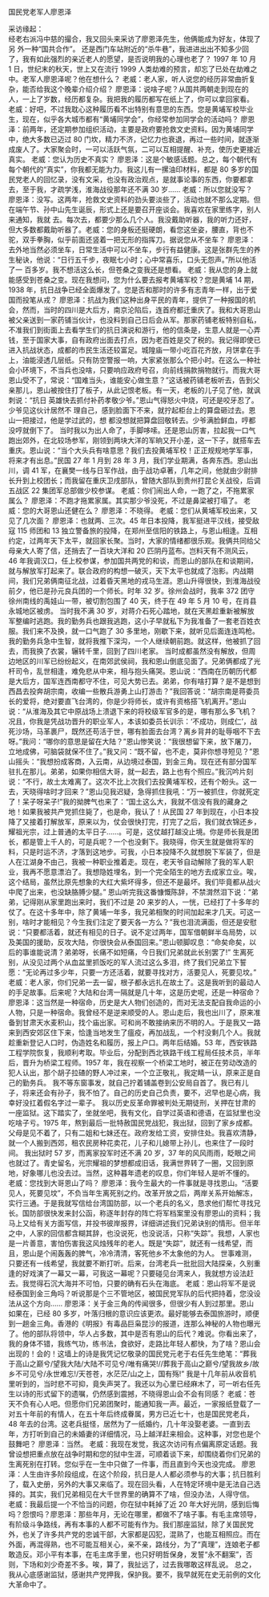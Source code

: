 ﻿国民党老军人廖恩泽 

采访缘起：  
   经老右派冯中慈的撮合，我又回头来采访了廖恩泽先生，他俩能成为好友，体现了另
   外一种“国共合作”。 
   还是西门车站附近的“杀牛巷”，我进进出出不知多少回了，我有如此强烈的亲近老人的愿望，是否说明我的心理也老了？ 
   1997 年 10 月 1 日，世纪末的秋天，世上又在流行 1999 人类劫难的预言，却忘了已处在劫难之中。老军人廖恩泽呢？他在想什么？
   老威：老人家，听人说您的经历非常曲折复杂，能否给我这个晚辈介绍介绍？ 
   廖恩泽：说啥子呢？从国共两朝走到现在的人，一上了岁数，经历都复杂。我把我的履历都写在纸上了，你可以拿回家看。 
   老威：好吧，不过我耽心这种履历看不出特别有意思的东西。您是黄埔军校毕业生，现在，似乎各大城市都有“黄埔同学会”，你经常参加同学会的活动吗？ 
   廖恩泽：前两年，还定期参加组织活动，主要是政府要抢救文史资料。因为黄埔同学中，绝大多数已迈过 80 门坎，精力不济，记忆力也衰退，再过一些时间，就逐渐成废人了。大家聚会时，一可以活跃气氛，二可以互相提醒、补充，使历史更接近真实。 
   老威：您认为历史不真实？ 
   廖恩泽：这是个敏感话题。总之，每个朝代有每个朝代的“真实”，你我都无能为力。我这儿有一摞油印材料，都是 80 多岁的国民党老人的回忆录，没有文采，也没有政治观点，是就事论事的东西，你要都拿去，至于我，才疏学浅，淮海战役那年还不满 30 岁…… 
   老威：所以您就没写？ 
   廖恩泽：没写。这两年，抢救文史资料的劲头要淡些了，活动也就不那么定期。但在端午节、孙中山先生诞辰，形式上还是要召开座谈会。我喜欢在家里练字，别人来通知，我就
   去。每次去，都要少那么几个人。我没戴助听器，我的听力还好，但大多数都戴助听器了。老威：您的身板还挺硬朗，看您这坐姿，腰直，背也不驼，双手拳胸，似乎前面还竖着一把无形的指挥刀。据说您从不坐车？
   廖恩泽：去外地当然必须坐车，日常生活中可以不坐车，步行有益健康。这是张群先生的养生秘诀，他说：“日行五千步，夜眠七小时；心中常喜乐，口头无怨声。”所以他活了一
   百多岁。我不想活这么长，但苍桑之变我还是想看。 
   老威：我从您的身上就能感受到苍桑之变。现在我想问，您为什么要去报考黄埔军校？您是黄埔 14 期，1938 年，抗日战争已经全面爆发了。您是否和那时的许多有志青年一样，出于爱国而投笔从戎？ 
   廖恩泽：抗战为我们这种出身平民的青年，提供了一种报国的机会，然而，当时的四川是大后方，南京沦陷后，连首府都迁重庆了。我和大哥恩山被父亲送到一家药铺当伙计，也没料到自己日后会从军。那家药铺老板特别自私，不准我们到街面上去看学生们的抗日演说和游行，他的信条是，生意人就是一心弄钱，至于国家大事，自有政府出面去打点，因为老百姓是交了税的。我记得即使已进入抗战状态，成都的市民生活还较富足。城隍庙一带小吃百花齐放，月饼拿在手上，油能浸透几层纸。只有防空警报一响，大家紧张那么个把小时。在这么一种社会小环境下，不当兵也没啥，只要响应政府号召，向前线捐款捐物就行。而我大哥恩山受不了，常说：“国难当头，谁能安心做生意？”这话被药铺老板听去，告到父亲那儿，恩山被按住打了板子，从此记恨老板。有一天，老板的儿子见了他，就讽刺说：“抗日
   英雄快去抓付补药孝敬少爷。”恩山气得怒火中烧，可还是咬牙忍了。少爷见这伙计居然不
   理自己，感到脸面下不来，就拧起柜台上的算盘砸过去。恩山一把接过，他是学过武的，想
   都没想就把算盘回敬转去。少爷满脸鲜血，哼都没哼就倒下了。
   当时我以为出人命了，手脚哆嗦。还是恩山厉害，拉起我一口气跑出郊外，在北较场参军，刚领到两块大洋的军晌又开小差，这一下子，就搭车去重庆。恩山说：“当个大头兵有啥意思？我们去投黄埔军校！正正规规地学军事，将来才有出息。”民国 27 年 1 月到 28 年 3 月，我们学业期满，各奔东西。恩山出川，调 41 军，在襄樊一线与日军作战，由于战功卓著，几年之间，他就由少尉排长升到上校团长；而我留在重庆卫戌部队，曾随大部队到贵州打昆仑关战役，后调五战区 22 集团军总部做少校参谋。 
   老威：你们闹出人命，一跑了之，不拖累家属么？ 
   廖恩泽：不跑才拖累家属。其实那少爷没死，不过是鼻梁被打塌了。 
   老威：您的大哥恩山还健在么？ 
   廖恩泽：不晓得。 
   老威：您们从黄埔军校出来，又见了几次面？ 
   廖恩泽：也就两、三次。45 年日本投降，我军挺进平汉线，接受敌寇 115 师团和 13 独立警备旅的投降，在郑州至信阳的铁路上，与恩山相逢。互相约定，过两年天下太平，就回家长聚。当时，大家的情绪都很乐观。我俩共同给父母亲大人寄了信，还捎去了一百块大洋和 20 匹阴丹蓝布。岂料天有不测风云，46 年我调汉口，任上校参谋，参加国共两党的和谈，而恩山的部队在和谈期间，就与解放军打起来了。联合政府的构想一破灭，天下太平也就成了泡影。内战期间，我们兄弟俩南征北战，过着昏天黑地的戎马生涯。恩山升得很快，到淮海战役前夕，他已是孙元良兵团的一个师长。时年 32 岁。徐州会战时，我率 372 团守徐州南线的禹娃山一带，被切割包围了 40 天，终于在 49 年 5 月 10 号，在肖县永城地区被虏。 
   当时我不满 30 岁，对蒋介石死心踏地，就在天黑趁重新被解放军整编时逃跑。我的勤务兵也跟我逃跑，这小子早就私下为我准备了一套老百姓衣服。我们来不及换，就一口气跑了 30 多里地，刚歇下来，就听见后面连连鸣枪。我的勤务兵急中生智，就将我推下深沟，一个人继续朝前跑。就这样，他被抓了回去，而我换了衣裳，辗转千里，回到了四川老家。 
   当时成都虽然没有解放，但周边地区的川军已纷纷起义，在南郊武侯祠，我和恩山倒底见面了。兄弟俩都成了光杆司令，乱世相逢，难免悲从中来，相与抱头痛哭。恩山说：“西南在历朝历代都是大后方，国军连西南都守不住，可见大势已去。弟弟，你有啥打算？是不是想到西昌去投奔胡宗南，收编一些散兵游勇上山打游击？”我回答说：“胡宗南是蒋委员长的爱将，绝对要直飞台湾的，你是少将师长，或许有资格搭飞机离开。”恩山说：“从淮海及其它中原战场上溃退下来的将校级军官多的是，哪有那么多飞机？况且，你我是凭战功晋升的职业军人，本该如委员长训示：‘不成功，则成仁’，战死沙场，马革裹尸，既然还苟活于世，哪有脸面去台湾？离乡背井的耻辱咽不下去呀。”我问：“哪你的意思是留在大陆？”恩山惨笑说：“我很想留下来，放下屠刀，立地成佛，可脑袋就保不住了。”我又问：“既不留，也不走，莫非你想寻短见？”恩山摇头：“我想扮成客商，入云南，从边境过泰国，到金三角。现在还有部分国军驻扎在那儿。弟弟，如果你相信大哥，就一起去，路上也有个照应。”我沉吟片刻说：“不行，故土太难离了。这次不比上次我们去投黄埔军校，还有个盼头。这一去，天晓得啥时才回来？”恩山见我迟疑，急得抓住我吼：“万一被抓住，你就死定了！呆子呀呆子!”我的拗脾气也来了：“国土这么大，我就不信没有我的藏身之地！如果我被共产党抓住毙了，也是命，我认了！从民国 27 年到现在，小日本投降了又接着打解放军，原来以为，仗会很快打完，打完了之后，我们就衣锦还乡，耀祖光宗，过上普通的太平日子……。可是，这仗越打越没止境。你是师长我是团长，都是管上千人的，可是兵呢？一个也没剩下。我晓得，你天生就是做将军的料，只是时运不济，才落到这地步。可我，小日本投降不久就想脱下军装了，但是人在江湖身不由己，我被一种职业推着走。现在，老天爷自动解除了我的军人职业，我再不愿意漂泊了。我想隐姓埋名，到一个完全陌生的地方去成家立业。唉，这个结局，虽然比原先想象的大红大紫坏得多，但还不是最坏。我们毕竟都从战火中爬了出来，也没缺胳膊少腿。” 
   恩山听完我这番慷慨陈辞，不禁潸然泪下说：“弟弟，记得刚从家里跑出来时，我们不过是 20 来岁的人，一恍，已经打了十多年的仗了。在这十多年中，除了黄埔一年多，我兄弟相聚的时间加起来才几天。可这一别，啥时才能相见？今生我们注定了要天各一方么？”我也泪流满面，但还是安慰说：“只要都活着，就还有相见的日子。说不定过两年，国军借朝鲜半岛局势，以及美国的援助，反攻大陆，你很快会从泰国回来。”恩山顿脚叹息：“命矣命矣，以后的事谁能说清？弟弟呀，长痛不如短痛，今日我们兄弟就此长别罢了!” 
   生离死别，从没见过两个从血盆里抓饭吃的军人流过这么多泪，终了我们兄弟立下誓愿：“无论再过多少年，只要一方还活着，就要寻找对方，活要见人，死要见坟。” 
   老威：老人家，你们兄弟一去一留，根子都永远扎在故土了。这是我听到的最动人的手足故事。后来呢？大陆和台湾一隔就是几十年，这是历史呢，还是一种宿命？ 
   廖恩泽：这当然是一种宿命，历史是大人物们创造的，而对无法支配自我命运的小人物，只是一种宿命。我曾经不是逆来顺受的人。恩山走后，我也出川了，原来准备到甘肃天水麦积山，找个庙出家。可和尚不敢接纳来历不明的人。于是我又一路来到西安郊区住下来，恰逢当地发生了瘟疫，再加战乱，一个村没剩几个人。我就趁重新登记人口时，伪造姓名和履历，报上户口。两年后结婚。53 年，西安铁路工程学院恢复，我顺利考取。毕业后，分配到西北铁路干线工程局任技术员，半年后，晋升为桥梁工程师。1957 年，我在视察一个桥梁工地时，被正在劳动改造的犯人认出，那个胡子拉碴的野人冲过来，一个立正敬礼，我定睛一认，原来正是自己的勤务兵。
   我不等东窗事发，就自己拧着铺盖卷到公安局自首了。我已有儿子，将来还会有孙子，我不怕了。自己的历史自己负责，要不，迟早也是心病，我幸好没扛着假名字过一辈子。 我以历史反革命罪被判处无期徒刑，关押在甘肃的一座监狱。这下踏实了，坐就坐吧，我有文化，自学过英语和德语，在监狱里也没吃啥子亏。1975 年，熬到最后一批特赦国民党战犯，我出狱，回到了家乡成都。父母是见不着了，只有二姐和七妹还在。政府发给工资，安排住处。我喜欢清静，就一个人搬到西郊，租农民房种花卖花，儿子和儿媳带上孙儿，也来住了一段时间。
   我出狱时 57 岁，而离家投军时还不满 20 岁，37 年的风风雨雨，眨眼之间也就过了。青史留名，光宗耀祖的梦想都成旧话，我满世界转了一圈，又回到原地，好象哪儿也没去过。当然，这种暮年遗老的叹息，你们年轻人是听不懂的。 
   老威：您找到大哥恩山了吗？ 
   廖恩泽：我今生最大的一件事就是寻找恩山。“活要见人，死要见坟”，不负当年生离死别之约。改革开放之后，两岸关系开始解冻，实行三通。于是我就写信给台湾国防部，以一个老兵的名义，恳求他们帮忙寻找兄长。国防部很快发来封公函，称逐年封存的阵亡将军档案里没有廖恩山的资料；我马上又给有关方面写信，并投书彼岸报界，详细讲述我们兄弟诀别的情形。但半年之中，人家的回信都含糊其辞，也没说死，也没说活，只称“失踪”。我想，人家也是一片善意，害怕伤害我这风烛残年的老人。既是“失踪”，就还有一线希望，而且，恩山是个闹轰轰的脾气，冷冷清清，客死他乡不太象他的为人。 
   世事难测，只要还有一线希望，我就要不断打听。后来，台湾老兵一批批回大陆探亲，久别重逢的好戏演了一幕又一幕，可我这一幕呢？只要碰见台湾来人，我就想方设法赶去。我觉得石沉大海并不可怕，只要的确有石头在海底。 
   老威：恩山将军不是说经泰国到金三角吗？听说那是个三不管地区，被国民党军队的后代把持着，您没设法从这个方向…… 
   廖恩泽：关于金三角的传闻很多，但很少有人到过那里。恩山如果在，已经 80 多岁，叶落归根的意识应该更浓。最好能够去泰国旅游时，顺便到一趟金三角。香港的《明报》有毒品巨枭昆沙的报道，连那么神秘的人物也曝光了。他的部队将领中，华人占多数，其中是否有恩山的后代？难说。你看出来了，我的身体不错，我练气功，练书法，食欲好，走路比年轻人都快，为了啥？恩山会出现的！会的！这墙上的诗是我凭记忆敬录的国民党元老于右任先生绝笔：“葬我于高山之巅兮/望我大陆/大陆不可见兮/唯有痛哭!//葬我于高山之巅兮/望我故乡/故乡不可见兮/永世难忘!/天苍苍，水茫茫/山之上，国有殇!”
   我是十几年前从收音机里听到的，当时悲不可抑，竟失声哭了。我还以为心里已经麻木了，可一听右任先生以诗的形式留下的遗嘱，仍然感到震撼，不晓得恩山会不会有同感？ 老威：苍天不负有心人吧。但愿你们兄弟团聚时，能通知我一声。最近，一家报纸登载了一对五十年前的有情人，在五十年后终成眷属，男方已近七十，也是国民党老兵，48 年去的台湾。这老兵挺怪，居然为了一纸婚约，几十年没娶老婆。一直到去年，方打听到自己的未婚妻的详细情况，马上越洋赶来相会。这种事，对您也是个鼓舞吧？ 
   廖恩泽：当然。 
   老威：我现在发觉，我这次访问有点偏离原定话题。我曾设想把重点放在战争时期和您的狱中生涯，可顺着谈下来，却围绕着你们兄弟的生离死别在打转。您似乎在一生中只做了一件事，而且直到今天也没完成。 
   廖恩泽：人生由许多阶段组成，在这个阶段，抗日是人人都必须参与的大事；抗日胜利了，载入史册，另外的大事又来临了。现在回头看，人在特定环境中是无法自己选择的。其实，我们兄弟相见在大千世界里的确算不了啥，但没办法，人得守信。 
   老威：我最后提一个不恰当的问题，你在狱中耗掉了近 20 年大好光阴，感到后悔吗？怨恨吗？廖恩泽：那些年月，无论在哪里，都做不了啥子事。有毛主席领导，有阶级斗争路线，再有本事的人都不可能有作为。我们那座监狱，除了关国民党外，也关了许多共产党的忠诚干部，大家都是囚犯，混熟了，也能互相照应。而在外面，再混得熟，也不可能互相关心，亲不亲，路线分，为了“真理”，连娘老子都敢造反。邓小平有本事，在毛主席手里，也只好明哲保身，发誓“永不翻案”，否则，下场和刘少奇差不多。唉，算了，我扯远了，过去我哪敢这样乱说。 
   总之，我从心底感谢监狱，感谢共产党押我，保护我。要不，我早就死在史无前例的文化大革命中了。 
